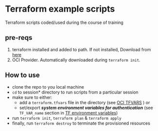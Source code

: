 # Terraform example scripts
Terraform scripts coded/used during the course of training

## pre-reqs
1. terraform installed and added to path. If not installed, Download from [here](https://www.terraform.io/downloads.html) 
2. OCI Provider. Automatically downloaded during `terraform init`.
## How to use
- clone the repo to you local machine
- `cd` to session* directory to run scripts from a particular session
- make sure to either:
    - add a `terraform.tfvars` file in the directory (see [OCI TFVARS](https://registry.terraform.io/modules/oracle-terraform-modules/compute-instance/oci/2.0.1/examples/instance_default) ) or 
    - set/export ***system environment variables for authentication*** (see `TF_VAR_name` section in [TF environment variables](https://www.terraform.io/docs/commands/environment-variables.html))
- run `terraform init`, `terraform plan` & `terraform apply`
- finally, run `terraform destroy` to terminate the provisioned resources

